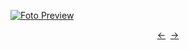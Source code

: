 [![Foto Preview](preview/n302.avif)](https://20essentials.github.io/project-000-302)

<div align="center" style="display: flex; justify-content: center;">
  <a  href="https://github.com/20essentials/project-000-301" target="_blank">&#8592;</a>
  &nbsp;&nbsp;
  <a  href="https://github.com/20essentials/project-000-303" target="_blank">&#8594;</a>
</div>
